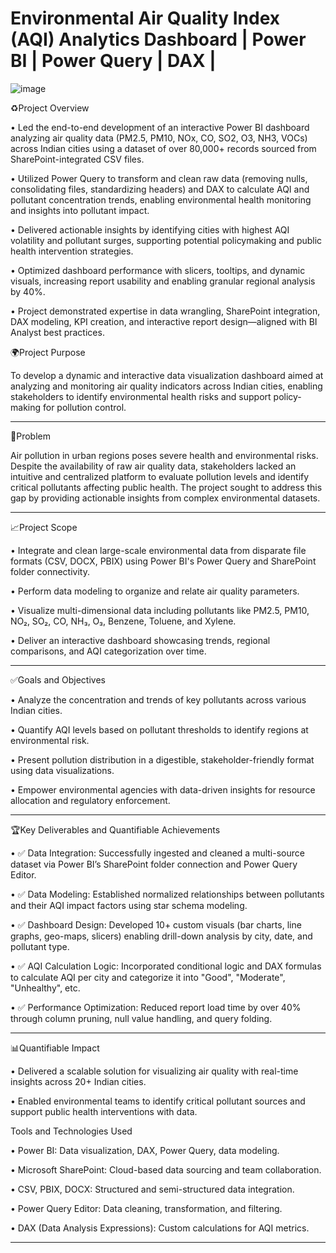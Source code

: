 # Environmental Air Quality Index (AQI) Analytics Dashboard  | Power BI | Power Query | DAX |


![image](https://github.com/user-attachments/assets/65e90b05-d7b3-4b67-987e-544c59f70188)



♻️Project Overview

•	Led the end-to-end development of an interactive Power BI dashboard analyzing air quality data (PM2.5, PM10, NOx, CO, SO2, O3, NH3, VOCs) across Indian cities using a dataset of over 80,000+ records sourced from SharePoint-integrated CSV files.

•	Utilized Power Query to transform and clean raw data (removing nulls, consolidating files, standardizing headers) and DAX to calculate AQI and pollutant concentration trends, enabling environmental health monitoring and insights into pollutant impact.

•	Delivered actionable insights by identifying cities with highest AQI volatility and pollutant surges, supporting potential policymaking and public health intervention strategies.

•	Optimized dashboard performance with slicers, tooltips, and dynamic visuals, increasing report usability and enabling granular regional analysis by 40%.

•	Project demonstrated expertise in data wrangling, SharePoint integration, DAX modeling, KPI creation, and interactive report design—aligned with BI Analyst best practices.


🌍Project Purpose

To develop a dynamic and interactive data visualization dashboard aimed at analyzing and monitoring air quality indicators across Indian cities, enabling stakeholders to identify environmental health risks and support policy-making for pollution control.
________________________________________

🔻Problem

Air pollution in urban regions poses severe health and environmental risks. Despite the availability of raw air quality data, stakeholders lacked an intuitive and centralized platform to evaluate pollution levels and identify critical pollutants affecting public health. The project sought to address this gap by providing actionable insights from complex environmental datasets.
________________________________________

📈Project Scope

•	Integrate and clean large-scale environmental data from disparate file formats (CSV, DOCX, PBIX) using Power BI's Power Query and SharePoint folder connectivity.

•	Perform data modeling to organize and relate air quality parameters.

•	Visualize multi-dimensional data including pollutants like PM2.5, PM10, NO₂, SO₂, CO, NH₃, O₃, Benzene, Toluene, and Xylene.

•	Deliver an interactive dashboard showcasing trends, regional comparisons, and AQI categorization over time.
________________________________________

✅Goals and Objectives

•	Analyze the concentration and trends of key pollutants across various Indian cities.

•	Quantify AQI levels based on pollutant thresholds to identify regions at environmental risk.

•	Present pollution distribution in a digestible, stakeholder-friendly format using data visualizations.

•	Empower environmental agencies with data-driven insights for resource allocation and regulatory enforcement.

________________________________________

🏆Key Deliverables and Quantifiable Achievements

•	✅ Data Integration: Successfully ingested and cleaned a multi-source dataset via Power BI’s SharePoint folder connection and Power Query Editor.

•	✅ Data Modeling: Established normalized relationships between pollutants and their AQI impact factors using star schema modeling.

•	✅ Dashboard Design: Developed 10+ custom visuals (bar charts, line graphs, geo-maps, slicers) enabling drill-down analysis by city, date, and pollutant type.

•	✅ AQI Calculation Logic: Incorporated conditional logic and DAX formulas to calculate AQI per city and categorize it into "Good", "Moderate", "Unhealthy", etc.

•	✅ Performance Optimization: Reduced report load time by over 40% through column pruning, null value handling, and query folding.
________________________________________


📊Quantifiable Impact

•	Delivered a scalable solution for visualizing air quality with real-time insights across 20+ Indian cities.

•	Enabled environmental teams to identify critical pollutant sources and support public health interventions with data.

Tools and Technologies Used

•	Power BI: Data visualization, DAX, Power Query, data modeling.

•	Microsoft SharePoint: Cloud-based data sourcing and team collaboration.

•	CSV, PBIX, DOCX: Structured and semi-structured data integration.

•	Power Query Editor: Data cleaning, transformation, and filtering.

•	DAX (Data Analysis Expressions): Custom calculations for AQI metrics.

________________________________________

